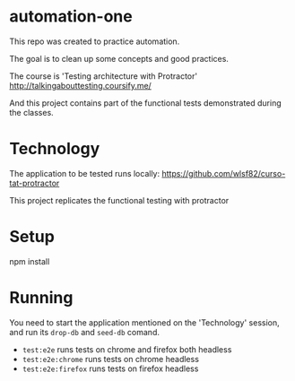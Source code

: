 # automation-one
This repo was created to practice automation.

The goal is to clean up some concepts and good practices.

The course is 'Testing architecture with Protractor'
http://talkingabouttesting.coursify.me/

And this project contains part of the functional tests demonstrated during the classes.


# Technology

The application to be tested runs locally: https://github.com/wlsf82/curso-tat-protractor

This project replicates the functional testing with protractor


# Setup

npm install


# Running

You need to start the application mentioned on the 'Technology' session, and run its `drop-db` and `seed-db` comand.

- `test:e2e` runs tests on chrome and firefox both headless
- `test:e2e:chrome` runs tests on chrome headless
- `test:e2e:firefox` runs tests on firefox headless